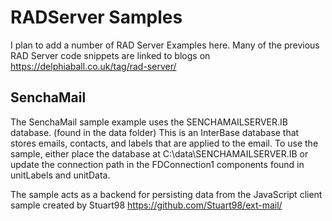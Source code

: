# RADServer Samples

I plan to add a number of RAD Server Examples here. 
Many of the previous RAD Server code snippets are linked to blogs on https://delphiaball.co.uk/tag/rad-server/

## SenchaMail
The SenchaMail sample example uses the SENCHAMAILSERVER.IB database. (found in the data folder)
This is an InterBase database that stores emails, contacts, and labels that are applied to the email. 
To use the sample, either place the database at C:\data\SENCHAMAILSERVER.IB or update the connection path in the FDConnection1 components found in unitLabels and unitData.

The sample acts as a backend for persisting data from the JavaScript client sample created by Stuart98
https://github.com/Stuart98/ext-mail/


